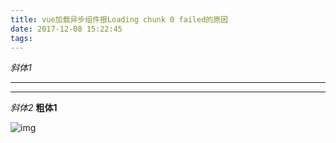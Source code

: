 ```yaml
---
title: vue加载异步组件报Loading chunk 0 failed的原因
date: 2017-12-08 15:22:45
tags:
---
```


*斜体1*

---
***
_斜体2_
**粗体1**

![img](/images/1.jpg)